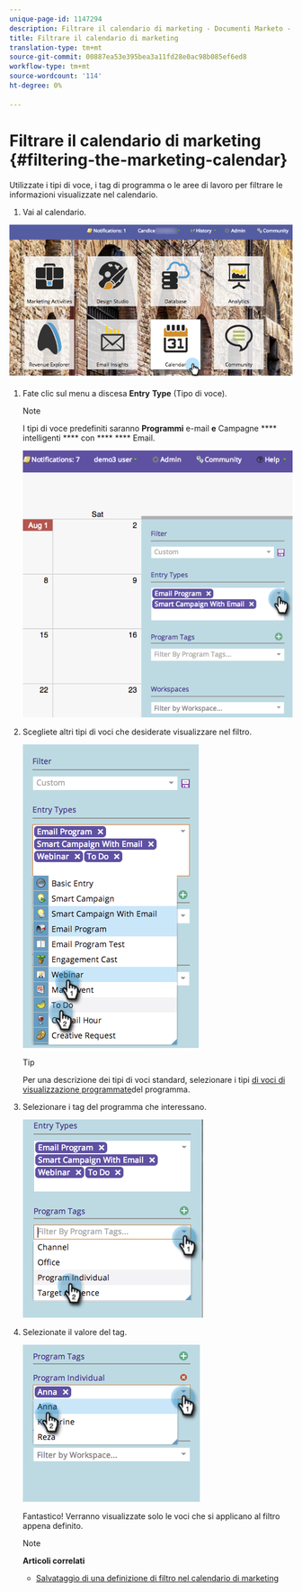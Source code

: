 ```yaml
---
unique-page-id: 1147294
description: Filtrare il calendario di marketing - Documenti Marketo - Documentazione prodotto
title: Filtrare il calendario di marketing
translation-type: tm+mt
source-git-commit: 00887ea53e395bea3a11fd28e0ac98b085ef6ed8
workflow-type: tm+mt
source-wordcount: '114'
ht-degree: 0%

---
```



# Filtrare il calendario di marketing {#filtering-the-marketing-calendar}

Utilizzate i tipi di voce, i tag di programma o le aree di lavoro per filtrare le informazioni visualizzate nel calendario.

1. Vai al calendario.

![](assets/2017-05-10-15-30-47.png)

1. Fate clic sul menu a discesa **Entry** **Type** (Tipo di voce).

   >[!NOTE]
   >
   >I tipi di voce predefiniti saranno **Programmi** e-mail **e** Campagne **** intelligenti **** con **** **** Email.

   ![](assets/image2014-9-24-10-3a46-3a54.png)

1. Scegliete altri tipi di voci che desiderate visualizzare nel filtro.

   ![](assets/image2014-9-24-10-3a47-3a0.png)

   >[!TIP]
   >
   >Per una descrizione dei tipi di voci standard, selezionare i tipi [di voci di visualizzazione programmate](../../../../product-docs/core-marketo-concepts/programs/program-schedule-view/program-schedule-view-entry-types.md)del programma.

1. Selezionare i tag del programma che interessano.

   ![](assets/image2014-9-24-10-3a47-3a5.png)

1. Selezionate il valore del tag.

   ![](assets/image2014-9-24-10-3a47-3a9.png)

   Fantastico! Verranno visualizzate solo le voci che si applicano al filtro appena definito.

   >[!NOTE]
   >
   >**Articoli correlati**
   >
   >    
   >    
   >    * [Salvataggio di una definizione di filtro nel calendario di marketing](saving-a-filter-definition-in-the-marketing-calendar.md)


